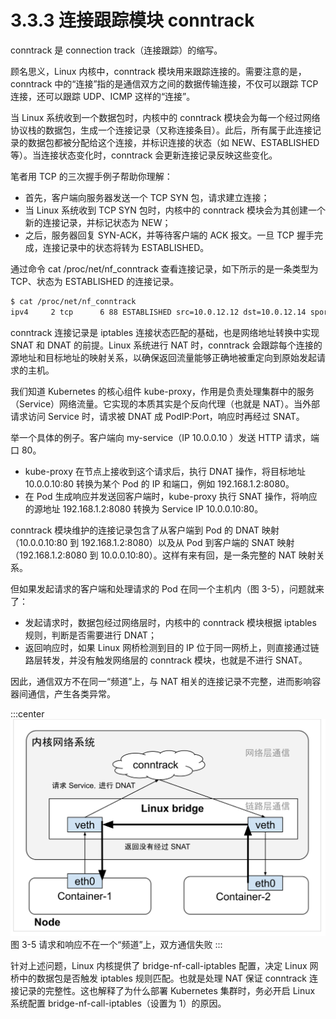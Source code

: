 # 3.3.3 连接跟踪模块 conntrack

conntrack 是 connection track（连接跟踪）的缩写。

顾名思义，Linux 内核中，conntrack 模块用来跟踪连接的。需要注意的是，conntrack 中的“连接”指的是通信双方之间的数据传输连接，不仅可以跟踪 TCP 连接，还可以跟踪 UDP、ICMP 这样的“连接”。

当 Linux 系统收到一个数据包时，内核中的 conntrack 模块会为每一个经过网络协议栈的数据包，生成一个连接记录（又称连接条目）。此后，所有属于此连接记录的数据包都被分配给这个连接，并标识连接的状态（如 NEW、ESTABLISHED 等）。当连接状态变化时，conntrack 会更新连接记录反映这些变化。

笔者用 TCP 的三次握手例子帮助你理解：
- 首先，客户端向服务器发送一个 TCP SYN 包，请求建立连接；
- 当 Linux 系统收到 TCP SYN 包时，内核中的 conntrack 模块会为其创建一个新的连接记录，并标记状态为 NEW；
- 之后，服务器回复 SYN-ACK，并等待客户端的 ACK 报文。一旦 TCP 握手完成，连接记录中的状态将转为 ESTABLISHED。

通过命令 cat /proc/net/nf_conntrack 查看连接记录，如下所示的是一条类型为 TCP、状态为 ESTABLISHED 的连接记录。

```bash
$ cat /proc/net/nf_conntrack
ipv4     2 tcp      6 88 ESTABLISHED src=10.0.12.12 dst=10.0.12.14 sport=48318 dport=27017 src=10.0.12.14 dst=10.0.12.12 sport=27017 dport=48318 [ASSURED] mark=0 zone=0 use=2
```

conntrack 连接记录是 iptables 连接状态匹配的基础，也是网络地址转换中实现 SNAT 和 DNAT 的前提。Linux 系统进行 NAT 时，conntrack 会跟踪每个连接的源地址和目标地址的映射关系，以确保返回流量能够正确地被重定向到原始发起请求的主机。

我们知道 Kubernetes 的核心组件 kube-proxy，作用是负责处理集群中的服务（Service）网络流量。它实现的本质其实是个反向代理（也就是 NAT）。当外部请求访问 Service 时，请求被 DNAT 成 PodIP:Port，响应时再经过 SNAT。

举一个具体的例子。客户端向 my-service（IP 10.0.0.10 ）发送 HTTP 请求，端口 80。

- kube-proxy 在节点上接收到这个请求后，执行 DNAT 操作，将目标地址 10.0.0.10:80 转换为某个 Pod 的 IP 和端口，例如 192.168.1.2:8080。
- 在 Pod 生成响应并发送回客户端时，kube-proxy 执行 SNAT 操作，将响应的源地址 192.168.1.2:8080 转换为 Service IP 10.0.0.10:80。

conntrack 模块维护的连接记录包含了从客户端到 Pod 的 DNAT 映射（10.0.0.10:80 到 192.168.1.2:8080）以及从 Pod 到客户端的 SNAT 映射（192.168.1.2:8080 到 10.0.0.10:80）。这样有来有回，是一条完整的 NAT 映射关系。

但如果发起请求的客户端和处理请求的 Pod 在同一个主机内（图 3-5），问题就来了：
- 发起请求时，数据包经过网络层时，内核中的 conntrack 模块根据 iptables 规则，判断是否需要进行 DNAT；
- 返回响应时，如果 Linux 网桥检测到目的 IP 位于同一网桥上，则直接通过链路层转发，并没有触发网络层的 conntrack 模块，也就是不进行 SNAT。

因此，通信双方不在同一“频道”上，与 NAT 相关的连接记录不完整，进而影响容器间通信，产生各类异常。

:::center
  ![](../assets/bridge-call-iptables.svg)<br/>
  图 3-5 请求和响应不在一个“频道”上，双方通信失败
:::

针对上述问题，Linux 内核提供了 bridge-nf-call-iptables 配置，决定 Linux 网桥中的数据包是否触发 iptables 规则匹配。也就是处理 NAT 保证 conntrack 连接记录的完整性。这也解释了为什么部署 Kubernetes 集群时，务必开启 Linux 系统配置 bridge-nf-call-iptables（设置为 1）的原因。

